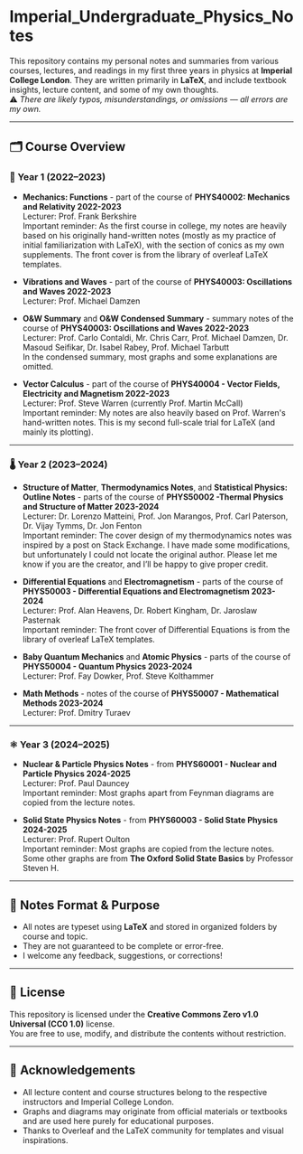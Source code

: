 # Imperial_Undergraduate_Physics_Notes
This repository contains my personal notes and summaries from various courses, lectures, and readings in my first three years in physics at **Imperial College London**. They are written primarily in **LaTeX**, and include textbook insights, lecture content, and some of my own thoughts.  
⚠️ *There are likely typos, misunderstandings, or omissions — all errors are my own.*

---

## 🗂️ Course Overview

### 🧮 Year 1 (2022–2023)

- **Mechanics: Functions** - part of the course of **PHYS40002: Mechanics and Relativity 2022-2023**  
  Lecturer: Prof. Frank Berkshire  
  Important reminder: As the first course in college, my notes are heavily based on his originally hand-written notes (mostly as my practice of initial familiarization with LaTeX), with the section of conics as my own supplements. The front cover is from the library of overleaf LaTeX templates.
  
- **Vibrations and Waves** - part of the course of **PHYS40003: Oscillations and Waves 2022-2023**  
  Lecturer: Prof. Michael Damzen

- **O&W Summary** and **O&W Condensed Summary** - summary notes of the course of **PHYS40003: Oscillations and Waves 2022-2023**  
  Lecturer: Prof. Carlo Contaldi, Mr. Chris Carr, Prof. Michael Damzen, Dr. Masoud Seifikar, Dr. Isabel Rabey, Prof. Michael Tarbutt  
  In the condensed summary, most graphs and some explanations are omitted.

- **Vector Calculus** - part of the course of **PHYS40004 - Vector Fields, Electricity and Magnetism 2022-2023**  
  Lecturer: Prof. Steve Warren (currently Prof. Martin McCall)  
  Important reminder: My notes are also heavily based on Prof. Warren's hand-written notes. This is my second full-scale trial for LaTeX (and mainly its plotting).

---

### 🌡️ Year 2 (2023–2024)

- **Structure of Matter**, **Thermodynamics Notes**, and **Statistical Physics: Outline Notes** - parts of the course of **PHYS50002 -Thermal Physics and Structure of Matter 2023-2024**  
  Lecturer: Dr. Lorenzo Matteini, Prof. Jon Marangos, Prof. Carl Paterson, Dr. Vijay Tymms, Dr. Jon Fenton  
  Important reminder: The cover design of my thermodynamics notes was inspired by a post on Stack Exchange. I have made some modifications, but unfortunately I could not locate the original author. Please let me know if you are the creator, and I’ll be happy to give proper credit.

- **Differential Equations** and **Electromagnetism** - parts of the course of **PHYS50003 - Differential Equations and Electromagnetism 2023-2024**  
  Lecturer: Prof. Alan Heavens, Dr. Robert Kingham, Dr. Jaroslaw Pasternak  
  Important reminder: The front cover of Differential Equations is from the library of overleaf LaTeX templates.

- **Baby Quantum Mechanics** and **Atomic Physics** - parts of the course of **PHYS50004 - Quantum Physics 2023-2024**  
  Lecturer: Prof. Fay Dowker, Prof. Steve Kolthammer

- **Math Methods** - notes of the course of **PHYS50007 - Mathematical Methods 2023-2024**  
  Lecturer: Prof. Dmitry Turaev
  
---

### ⚛️ Year 3 (2024–2025)

- **Nuclear & Particle Physics Notes** - from **PHYS60001 - Nuclear and Particle Physics 2024-2025**  
  Lecturer: Prof. Paul Dauncey  
  Important reminder: Most graphs apart from Feynman diagrams are copied from the lecture notes.

- **Solid State Physics Notes** - from **PHYS60003 - Solid State Physics 2024-2025**  
  Lecturer: Prof. Rupert Oulton  
  Important reminder: Most graphs are copied from the lecture notes. Some other graphs are from **The Oxford Solid State Basics** by Professor Steven H.

---

## 📝 Notes Format & Purpose

- All notes are typeset using **LaTeX** and stored in organized folders by course and topic.
- They are not guaranteed to be complete or error-free.
- I welcome any feedback, suggestions, or corrections!

---

## 📄 License

This repository is licensed under the **Creative Commons Zero v1.0 Universal (CC0 1.0)** license.  
You are free to use, modify, and distribute the contents without restriction.

---

## 🙏 Acknowledgements

- All lecture content and course structures belong to the respective instructors and Imperial College London.
- Graphs and diagrams may originate from official materials or textbooks and are used here purely for educational purposes.
- Thanks to Overleaf and the LaTeX community for templates and visual inspirations.
